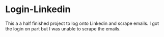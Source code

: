 # Login-Linkedin
This a a half finished project to log onto Linkedin and scrape emails. I got the login on part but I was unable to scrape the emails. 
